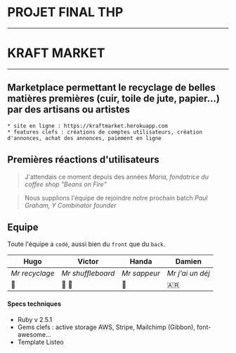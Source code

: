 # PROJET FINAL THP
-----------
# KRAFT MARKET
-----------
## Marketplace permettant le recyclage de belles matières premières (cuir, toile de jute, papier...) par des artisans ou artistes
```
* site en ligne : https://kraftmarket.herokuapp.com
* features clefs : créations de comptes utilisateurs, création d'annonces, achat des annonces, paiement en ligne
```


## Premières réactions d'utilisateurs
> J'attendais ce moment depuis des années
_Maria, fondatrice du coffee shop "Beans on Fire"_

> Nous supplions l'équipe de rejoindre notre prochain batch
_Paul Graham, Y Combinator founder_


## Equipe
Toute l'équipe a `codé`, aussi bien du `front` que du `back`. 

Hugo | Victor | Handa | Damien
------ | ------ | ------ | ------
*Mr recyclage* | *Mr shuffleboard* | *Mr sappeur* | *Mr j'ai un déj*
:rugby_football: | 🥌 :fu: | :panda_face: | :argentina:


#### Specs techniques
* Ruby v 2.5.1
* Gems clefs : active storage AWS, Stripe, Mailchimp (Gibbon), font-awesome...
* Template Listeo

